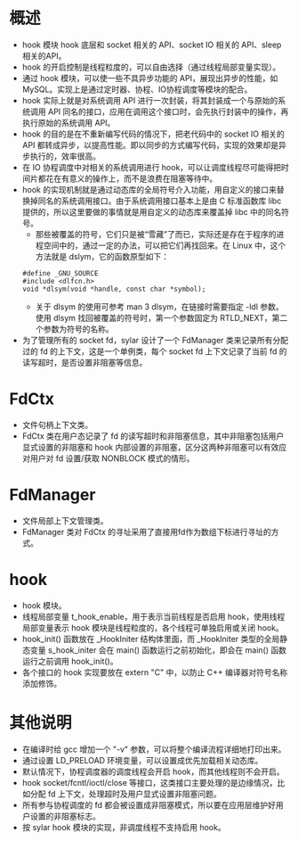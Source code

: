 # 概述

- hook 模块 hook 底层和 socket 相关的 API、socket IO 相关的 API、sleep 相关的API。
- hook 的开启控制是线程粒度的，可以自由选择（通过线程局部变量实现）。
- 通过 hook 模块，可以使一些不具异步功能的 API，展现出异步的性能，如 MySQL。实现上是通过定时器、协程、IO协程调度等模块的配合。
- hook 实际上就是对系统调用 API 进行一次封装，将其封装成一个与原始的系统调用 API 同名的接口，应用在调用这个接口时，会先执行封装中的操作，再执行原始的系统调用 API。
- hook 的目的是在不重新编写代码的情况下，把老代码中的 socket IO 相关的 API 都转成异步，以提高性能。即以同步的方式编写代码，实现的效果却是异步执行的，效率很高。
- 在 IO 协程调度中对相关的系统调用进行 hook，可以让调度线程尽可能得把时间片都花在有意义的操作上，而不是浪费在阻塞等待中。
- hook 的实现机制就是通过动态库的全局符号介入功能，用自定义的接口来替换掉同名的系统调用接口。由于系统调用接口基本上是由 C 标准函数库 libc 提供的，所以这里要做的事情就是用自定义的动态库来覆盖掉 libc 中的同名符号。
	- 那些被覆盖的符号，它们只是被“雪藏”了而已，实际还是存在于程序的进程空间中的，通过一定的办法，可以把它们再找回来。在 Linux 中，这个方法就是 dslym，它的函数原型如下：
	```
	#define _GNU_SOURCE
	#include <dlfcn.h>
	void *dlsym(void *handle, const char *symbol);
	```
	- 关于 dlsym 的使用可参考 man 3 dlsym，在链接时需要指定 -ldl 参数。使用 dlsym 找回被覆盖的符号时，第一个参数固定为 RTLD_NEXT，第二个参数为符号的名称。
- 为了管理所有的 socket fd，sylar 设计了一个 FdManager 类来记录所有分配过的 fd 的上下文，这是一个单例类，每个 socket fd 上下文记录了当前 fd 的读写超时，是否设置非阻塞等信息。


# FdCtx

- 文件句柄上下文类。
- FdCtx 类在用户态记录了 fd 的读写超时和非阻塞信息，其中非阻塞包括用户显式设置的非阻塞和 hook 内部设置的非阻塞，区分这两种非阻塞可以有效应对用户对 fd 设置/获取 NONBLOCK 模式的情形。


# FdManager

- 文件局部上下文管理类。
- FdManager 类对 FdCtx 的寻址采用了直接用fd作为数组下标进行寻址的方式。


# hook
- hook 模块。
- 线程局部变量 t_hook_enable，用于表示当前线程是否启用 hook，使用线程局部变量表示 hook 模块是线程粒度的，各个线程可单独启用或关闭 hook。
- hook_init() 函数放在 _HookIniter 结构体里面，而 _HookIniter 类型的全局静态变量 s_hook_initer 会在 main() 函数运行之前初始化，即会在 main() 函数运行之前调用 hook_init()。
- 各个接口的 hook 实现要放在 extern "C" 中，以防止 C++ 编译器对符号名称添加修饰。


# 其他说明

- 在编译时给 gcc 增加一个 "-v" 参数，可以将整个编译流程详细地打印出来。
- 通过设置 LD_PRELOAD 环境变量，可以设置成优先加载相关动态库。
- 默认情况下，协程调度器的调度线程会开启 hook，而其他线程则不会开启。
- hook socket/fcntl/ioctl/close 等接口，这类接口主要处理的是边缘情况，比如分配 fd 上下文，处理超时及用户显式设置非阻塞问题。
- 所有参与协程调度的 fd 都会被设置成非阻塞模式，所以要在应用层维护好用户设置的非阻塞标志。
- 按 sylar hook 模块的实现，非调度线程不支持启用 hook。
